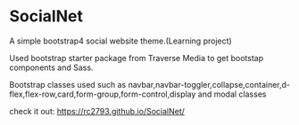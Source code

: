 # SocialNet
A simple bootstrap4 social website theme.(Learning project)

Used bootstrap starter package from Traverse Media  to get bootstap components and Sass.

Bootstrap classes used such as
navbar,navbar-toggler,collapse,container,d-flex,flex-row,card,form-group,form-control,display and modal classes


check it out: https://rc2793.github.io/SocialNet/
